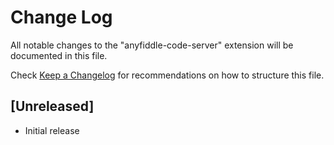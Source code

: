 # Change Log

All notable changes to the "anyfiddle-code-server" extension will be documented in this file.

Check [Keep a Changelog](http://keepachangelog.com/) for recommendations on how to structure this file.

## [Unreleased]

- Initial release